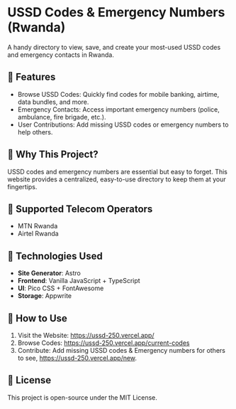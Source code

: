 # USSD Codes & Emergency Numbers (Rwanda)

A handy directory to view, save, and create your most-used USSD codes and emergency contacts in Rwanda.

## 🌟 Features

- Browse USSD Codes: Quickly find codes for mobile banking, airtime, data bundles, and more.
- Emergency Contacts: Access important emergency numbers (police, ambulance, fire brigade, etc.).
- User Contributions: Add missing USSD codes or emergency numbers to help others.

## 🚀 Why This Project?

USSD codes and emergency numbers are essential but easy to forget. This website provides a centralized, easy-to-use directory to keep them at your fingertips.

## 📱 Supported Telecom Operators

- MTN Rwanda
- Airtel Rwanda

## 🔧 Technologies Used

- **Site Generator**: Astro
- **Frontend**: Vanilla JavaScript + TypeScript
- **UI**: Pico CSS + FontAwesome
- **Storage**: Appwrite

## 📌 How to Use

1. Visit the Website: https://ussd-250.vercel.app/
2. Browse Codes: https://ussd-250.vercel.app/current-codes
3. Contribute: Add missing USSD codes & Emergency numbers for others to see, https://ussd-250.vercel.app/new.

## 📜 License

This project is open-source under the MIT License.

